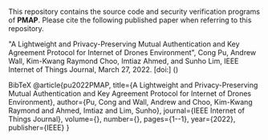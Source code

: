 This repository contains the source code and security verification programs of **PMAP**. Please cite the following published paper when referring to this repository.

"A Lightweight and Privacy-Preserving Mutual Authentication and Key Agreement Protocol for Internet of Drones Environment", Cong Pu, Andrew Wall, Kim-Kwang Raymond Choo, Imtiaz Ahmed, and Sunho Lim, IEEE Internet of Things Journal, March 27, 2022. [doi:] ()

BibTeX
@article{pu2022PMAP,
  title={A Lightweight and Privacy-Preserving Mutual Authentication and Key Agreement Protocol for Internet of Drones Environment},
  author={Pu, Cong and Wall, Andrew and Choo, Kim-Kwang Raymond and Ahmed, Imtiaz and Lim, Sunho},
  journal={IEEE Internet of Things Journal},
  volume={},
  number={},
  pages={1--1},
  year={2022},
  publisher={IEEE}
}